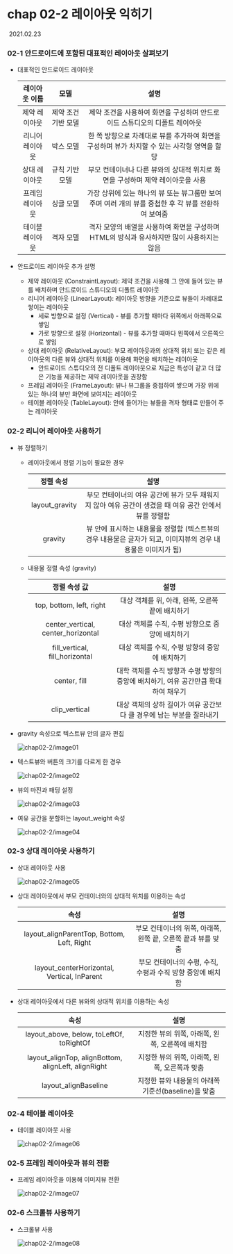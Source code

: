 # chap 02-2 레이아웃 익히기

​																																																												2021.02.23



### 02-1 안드로이드에 포함된 대표적인 레이아웃 살펴보기

* 대표적인 안드로이드 레이아웃

  |  레이아웃 이름  |        모델         |                             설명                             |
  | :-------------: | :-----------------: | :----------------------------------------------------------: |
  |  제약 레이아웃  | 제약 조건 기반 모델 | 제약 조건을 사용하여 화면을 구성하며 안드로이드 스튜디오의 디폴트 레이아웃 |
  | 리니어 레이아웃 |      박스 모델      | 한 쪽 방향으로 차례대로 뷰를 추가하여 화면을 구성하며 뷰가 차지할 수 있는 사각형 영역을 할당 |
  |  상대 레이아웃  |   규칙 기반 모델    | 부모 컨테이너나 다른 뷰와의 상대적 위치로 화면을 구성하며 제약 레이아웃을 사용 |
  | 프레임 레이아웃 |      싱글 모델      | 가장 상위에 있는 하나의 뷰 또는 뷰그룹만 보여주며 여러 개의 뷰를 중첩한 후 각 뷰를 전환하여 보여줌 |
  | 테이블 레이아웃 |      격자 모델      | 격자 모양의 배열을 사용하여 화면을 구성하며 HTML의 방식과 유사하지만 많이 사용하지는 않음 |

* 안드로이드 레이아웃 추가 설명

  * 제약 레이아웃 (ConstraintLayout): 제약 조건을 사용해 그 안에 들어 있는 뷰를 배치하며 안드로이드 스튜디오의 디폴트 레이아웃
  * 리니어 레이아웃 (LinearLayout): 레이아웃 방향을 기준으로 뷰들이 차례대로 쌓이는 레이아웃
    * 세로 방향으로 설정 (Vertical) - 뷰를 추가할 때마다 위쪽에서 아래쪽으로 쌓임
    * 가로 방향으로 설정 (Horizontal) - 뷰를 추가할 때마다 왼쪽에서 오른쪽으로 쌓임 
  * 상대 레이아웃 (RelativeLayout): 부모 레이아웃과의 상대적 위치 또는 같은 레이아웃의 다른 뷰와 상대적 위치를 이용해 화면을 배치하는 레이아웃
    * 안드로이드 스튜디오의 전 디폴트 레이아웃으로 지금은 특성이 같고 더 많은 기능을 제공하는 제약 레이아웃을 권장함
  * 프레임 레이아웃 (FrameLayout): 뷰나 뷰그룹을 중첩하여 쌓으며 가장 위에 있는 하나의 뷰만 화면에 보여지는 레이아웃
  * 테이블 레이아웃 (TableLayout):  안에 들어가는 뷰들을 격자 형태로 만들어 주는 레이아웃



### 02-2 리니어 레이아웃 사용하기

* 뷰 정렬하기

  * 레이아웃에서 정렬 기능이 필요한 경우

    |   정렬 속성    |                             설명                             |
    | :------------: | :----------------------------------------------------------: |
    | layout_gravity | 부모 컨테이너의 여유 공간에 뷰가 모두 채워지지 않아 여유 공간이 생겼을 때 여유 공간 안에서 뷰를 정렬함 |
    |    gravity     | 뷰 안에 표시하는 내용물을 정렬함 (텍스트뷰의 경우 내용물은 글자가 되고, 이미지뷰의 경우 내용물은 이미지가 됨) |

  * 내용물 정렬 속성 (gravity)

    |            정렬 속성 값            |                             설명                             |
    | :--------------------------------: | :----------------------------------------------------------: |
    |      top, bottom, left, right      |       대상 객체를 위, 아래, 왼쪽, 오른쪽 끝에 배치하기       |
    | center_vertical, center_horizontal |       대상 객체를 수직, 수평 방향으로 중앙에 배치하기        |
    |   fill_vertical, fill_horizontal   |        대상 객체를 수직, 수평 방향의 중앙에 배치하기         |
    |            center, fill            | 대학 객체를 수직 방향과 수평 방향의 중앙에 배치하기, 여유 공간만큼 확대하여 채우기 |
    |           clip_vertical            | 대상 객체의 상하 길이가 여유 공간보다 클 경우에 남는 부분을 잘라내기 |

* gravity 속성으로 텍스트뷰 안의 글자 편집

  ![chap02-2/image01](https://github.com/hyunmin0317/AndroidProgramming/blob/master/chap02/section2/github/image01.png?raw=true)

  

* 텍스트뷰와 버튼의 크기를 다르게 한 경우

  ![chap02-2/image02](https://github.com/hyunmin0317/AndroidProgramming/blob/master/chap02/section2/github/image02.png?raw=true)

  

* 뷰의 마진과 패딩 설정

  ![chap02-2/image03](https://github.com/hyunmin0317/AndroidProgramming/blob/master/chap02/section2/github/image03.png?raw=true)

  

* 여유 공간을 분할하는 layout_weight 속성

  ![chap02-2/image04](https://github.com/hyunmin0317/AndroidProgramming/blob/master/chap02/section2/github/image04.png?raw=true)

  

### 02-3 상대 레이아웃 사용하기

* 상대 레이아웃 사용

  ![chap02-2/image05](https://github.com/hyunmin0317/AndroidProgramming/blob/master/chap02/section2/github/image05.png?raw=true)

* 상대 레이아웃에서 부모 컨테이너와의 상대적 위치를 이용하는 속성

  |                    속성                     |                             설명                             |
  | :-----------------------------------------: | :----------------------------------------------------------: |
  | layout_alignParentTop, Bottom, Left, Right  | 부모 컨테이너의 위쪽, 아래쪽, 왼쪽 끝, 오른쪽 끝과 뷰를 맞춤 |
  | layout_centerHorizontal, Vertical, InParent |  부모 컨테이너의 수평, 수직, 수평과 수직 방향 중앙에 배치함  |

* 상대 레이아웃에서 다른 뷰와의 상대적 위치를 이용하는 속성

  |                        속성                         |                        설명                         |
  | :-------------------------------------------------: | :-------------------------------------------------: |
  |      layout_above, below, toLeftOf, toRightOf       |   지정한 뷰의 위쪽, 아래쪽, 왼쪽, 오른쪽에 배치함   |
  | layout_alignTop, alignBottom, alignLeft, alignRight |    지정한 뷰의 위쪽, 아래쪽, 왼쪽, 오른쪽과 맞춤    |
  |                layout_alignBaseline                 | 지정한 뷰와 내용물의 아래쪽 기준선(baseline)을 맞춤 |

### 02-4 테이블 레이아웃

* 테이블 레이아웃 사용

  ![chap02-2/image06](https://github.com/hyunmin0317/AndroidProgramming/blob/master/chap02/section2/github/image06.png?raw=true)

### 02-5 프레임 레이아웃과 뷰의 전환

* 프레임 레이아웃을 이용해 이미지뷰 전환

  ![chap02-2/image07](https://github.com/hyunmin0317/AndroidProgramming/blob/master/chap02/section2/github/image07.png?raw=true)

### 02-6 스크롤뷰 사용하기

* 스크롤뷰 사용

  ![chap02-2/image08](https://github.com/hyunmin0317/AndroidProgramming/blob/master/chap02/section2/github/image08.png?raw=true)
  
  
